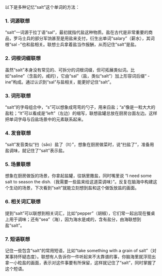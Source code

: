 以下是多种记忆“salt”这个单词的方法：

### 1. 词源联想
“salt”一词源于拉丁语“sal”，最初就指代盐这种物质。盐在古代是非常重要的商品，罗马士兵的部分军饷甚至是用盐来支付，衍生出单词“salary”（薪水），其词根“sal -”也和盐相关。联想士兵拿着盐当作报酬，从而记住“salt”是盐。

### 2. 词根词缀联想 
虽然“salt”本身没有常见的、可拆分的词根词缀，但可拓展类似词。比如“saline”（含盐的，咸的），它由“sal”（盐，类似“salt”）加上形容词后缀“ -ine”构成。通过认识到“sal”与盐相关，能更好记住“salt”。 

### 3. 词形联想
“salt”的字母组合中，“s”可以想象成弯弯的勺子，用来舀盐；“a”像是一粒大大的盐粒；“lt”可以看成是“left”（左边）的缩写，联想盐罐总放在厨房台面左边。这样把单词字母与舀盐场景中的元素联系起来。

### 4. 发音联想
“salt”发音类似“扫（sǎo）盐了（lt）”，想象在厨房做菜时，说“扫盐了”，准备用盐调味，就记住了“salt”表示盐。

### 5. 场景联想
想象在厨房做饭的场景，你拿起盐罐，往锅里撒盐，同时嘴里说 “I need some salt to season the dish.（我需要一些盐来给这道菜调味）”。反复在脑海中构建这个生动的场景，下次看到“salt”就能立刻想到盐和这个做饭放盐的画面。

### 6. 相关词汇联想
提到“salt”可以联想到相关词汇，比如“pepper”（胡椒），它们常一起出现在餐桌上用于调味；还有“sea”（海），因为海水是咸的，含有盐分，由海联想到盐“salt”。

### 7. 短语联想
记住一些包含“salt”的常用短语，比如“take something with a grain of salt”（对某事持怀疑态度）。联想有人告诉你一件听起来不太靠谱的事，你脑海里就浮现出拿一小粒盐的画面，表示对这件事要有所保留，这样就记住了“salt”，同时掌握了这个短语。 